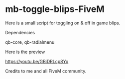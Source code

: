 # mb-toggle-blips-FiveM

Here is a small script for toggling on &amp; off in game blips.

Dependencies 

qb-core,
qb-radialmenu


Here is the preview

https://youtu.be/GBiDRLcp8Yo


Credits to me and all FiveM community.
